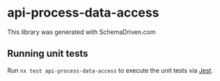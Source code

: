 
# api-process-data-access

This library was generated with SchemaDriven.com

## Running unit tests

Run `nx test api-process-data-access` to execute the unit tests via [Jest](https://jestjs.io).

